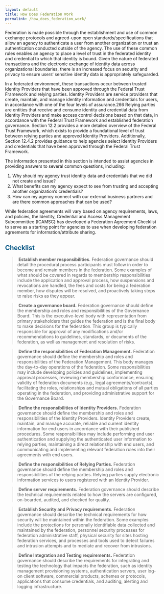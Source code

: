 ```yaml
---
layout: default
title: How Does Federation Work
permalink: /how_does_federation_work/
---
```


Federation is made possible through the establishment and use of common exchange protocols
and agreed-upon open standards/specifications that allow an agency to authenticate a user from
another organization or trust an authentication conducted outside of the agency. The use of these
common rules enables an agency to place a level of trust in the federated identity and credential
to which that identity is bound. Given the nature of federated transactions and the electronic
exchange of identity data across organizational boundaries, there is an increased focus on
security and privacy to ensure users‘ sensitive identity data is appropriately safeguarded.

In a federated environment, these transactions occur between trusted Identity Providers that have
been approved through the Federal Trust Framework and relying parties. Identity Providers are
service providers that create, maintain, and manage identity information and credentials for
users, in accordance with one of the four levels of assurance.266 Relying parties are entities that
receive and consume identity and credential data from Identity Providers and make access
control decisions based on that data, in accordance with the Federal Trust Framework and
established federation governance. Section 12.2 provides a more detailed overview of the Federal
Trust Framework, which exists to provide a foundational level of trust between relying parties
and approved Identity Providers. Additionally, Section 12.4.2 provides guidance to help agencies
select Identity Providers and credentials that have been approved through the Federal Trust
Framework.

The information presented in this section is intended to assist agencies in providing answers to
several common questions, including:
1. Why should my agency trust identity data and credentials that we did not create and
issue?
2. What benefits can my agency expect to see from trusting and accepting another
organization‘s credentials?
3. How can my agency connect with our external business partners and are there common
approaches that can be used?

While federation agreements will vary based on agency requirements, laws, and policies, the Identity, Credential and Access Management Subcommittee (ICAMSC) has developed a Federation Agreement Checklist to serve as a starting point for agencies to use when developing federation agreements for information/attribute sharing. 

## <span style="color: #0C5C89">**Checklist**</span>

> <i class="fa fa-check-square-o"></i> &nbsp;**Establish member responsibilities.** Federation governance should detail the procedural process participants must follow in order to become and remain members in the federation. Some examples of what should be covered in regards to membership responsibilities include the application and approval process, how suspensions and revocations are handled, the fees and costs for being a federation member, how disputes will be resolved, and proactively taking steps to raise risks as they appear. 

> <i class="fa fa-check-square-o"></i> &nbsp;**Create a governance board.** Federation governance should define the membership and roles and responsibilities of the Governance Board. This is the executive-level body with representation from primary stakeholders that guides the federation and is the final body to make decisions for the federation. This group is typically responsible for approval of any modifications and/or recommendations to guidelines, standards, or documents of the federation, as well as management and resolution of risks. 

> <i class="fa fa-check-square-o"></i> &nbsp;**Define the responsibilities of Federation Management.** Federation governance should define the membership and roles and responsibilities of the Federation Management. This body manages the day-to-day operations of the federation. Some responsibilities may include developing policies and guidelines, implementing approval processes, reviewing membership conformance, ensuring validity of federation documents (e.g., legal agreements/contracts), facilitating the roles, relationships and mutual obligations of all parties operating in the federation, and providing administrative support for the Governance Board. 

> <i class="fa fa-check-square-o"></i> &nbsp;**Define the responsibilities of Identity Providers.** Federation governance should define the membership and roles and responsibilities of the Identity Providers. Identity Providers create, maintain, and manage accurate, reliable and current identity information for end users in accordance with their published procedures. Some responsibilities may include performing end user authentication and supplying the authenticated user information to relying parties, maintaining a direct relationship with end users, and communicating and implementing relevant federation rules into their agreements with end users. 

> <i class="fa fa-check-square-o"></i> &nbsp;**Define the responsibilities of Relying Parties.** Federation governance should define the membership and roles and responsibilities of the relying parties. Relying parties supply electronic information services to users registered with an Identity Provider.

> <i class="fa fa-check-square-o"></i> &nbsp;**Define server requirements.** Federation governance should describe the technical requirements related to how the servers are configured, on-boarded, audited, and checked for quality. 

> <i class="fa fa-check-square-o"></i> &nbsp;**Establish Security and Privacy requirements.** Federation governance should describe the technical requirements for how security will be maintained within the federation. Some examples include the protections for personally identifiable data collected and maintained by the federation, personnel security processes for federation administrative staff, physical security for sites hosting federation services, and processes and tools used to detect failures and intrusion attempts and to mediate and recover from intrusions. 

> <i class="fa fa-check-square-o"></i> &nbsp;**Define Integration and Testing requirements.** Federation governance should describe the requirements for integrating and testing the technology that impacts the federation, such as identity management provisioning systems, authentication servers, user log-on client software, commercial products, schemes or protocols, applications that consume credentials, and auditing, alerting and logging infrastructure.



























